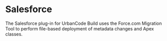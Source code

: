 
Salesforce
==========

The Salesforce plug-in for UrbanCode Build uses the Force.com Migration Tool to perform file-based deployment of metadata changes and Apex classes.
